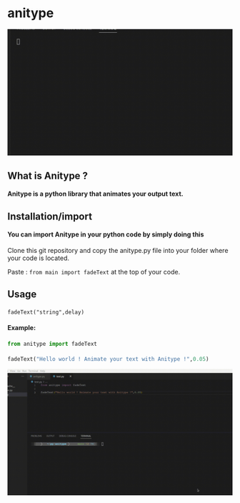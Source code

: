 # anitype #
![](https://github.com/lObst3rr0r/anitype/blob/main/examples%20gif/ex1.gif)
## What is Anitype ?
#### Anitype is a python library that animates your output text.

## Installation/import

#### You can import Anitype in your python code by simply doing this
 Clone this git repository and copy the anitype.py file into your folder where your code is located.
 
 Paste : ```from main import fadeText``` at the top of your code.
 
## Usage

```fadeText("string",delay)```
#### Example:
```python
from anitype import fadeText

fadeText("Hello world ! Animate your text with Anitype !",0.05)
```
![](https://github.com/lObst3rr0r/anitype/blob/main/examples%20gif/ex2.gif)
